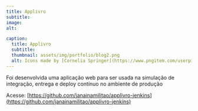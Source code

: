 ```yaml
---
title: Applivro
subtitle:
image:
alt:

caption:
  title: Applivro
  subtitle:
  thumbnail: assets/img/portfolio/blog2.png
  alt: Icons made by [Cornelia Springer](https://www.pngitem.com/userpic/13649/) from [Pngitem](https://www.pngitem.com/middle/iwhTmbo_blogging-png-transparent-png/)
---
```

Foi desenvolvida uma aplicação web para ser usada na simulação de integração, entrega e deploy contínuo no ambiente de produção

Acesse: [https://github.com/janainamilitao/applivro-jenkins](https://github.com/janainamilitao/applivro-jenkins)